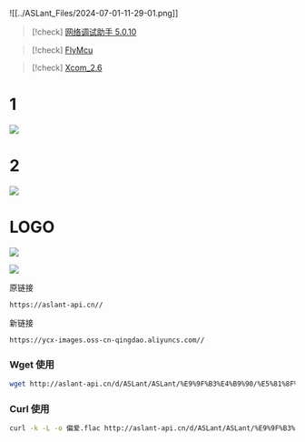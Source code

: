 ![[../ASLant_Files/2024-07-01-11-29-01.png]]


> [!check] [网络调试助手 5.0.10](https://aslant.top/Cloud/OneDrive/Other/Drivers/net_debug.exe)

> [!check] [FlyMcu](https://aslant.top/Cloud/OneDrive/Other/Drivers/FlyMcu.exe)

> [!check] [Xcom_2.6](https://aslant.top/Cloud/OneDrive/Other/Drivers/Xcom_2.6.exe)

# 1
![](https://telegraph-image-b9w.pages.dev/file/504673a27484211d28cdf.jpg)

# 2
![](https://cf-image-hosting-9lj.pages.dev/file/630512731c54d636bdb9c.jpg)

# LOGO
![](https://cf-image-hosting-9lj.pages.dev/file/dc2e4e3191b0107c9e1c2.png)



![](https://ycx-images.oss-cn-qingdao.aliyuncs.com//img/2024-05-20-11-51-40.png)


原链接
```web
https://aslant-api.cn//
```
新链接
```web
https://ycx-images.oss-cn-qingdao.aliyuncs.com//
```
### Wget 使用
```sh
wget http://aslant-api.cn/d/ASLant/ASLant/%E9%9F%B3%E4%B9%90/%E5%81%8F%E7%88%B1-%E5%BC%A0%E8%8A%B8%E4%BA%AC.flac?sign=vQ0MMbJaH4_bD_2OMYXIouIzmO1OtS5xWjgJE5A4dA4=:0 -O 偏爱.flac
```
### Curl 使用
```sh
curl -k -L -o 偏爱.flac http://aslant-api.cn/d/ASLant/ASLant/%E9%9F%B3%E4%B9%90/%E5%81%8F%E7%88%B1-%E5%BC%A0%E8%8A%B8%E4%BA%AC.flac?sign=vQ0MMbJaH4_bD_2OMYXIouIzmO1OtS5xWjgJE5A4dA4=:0
```
